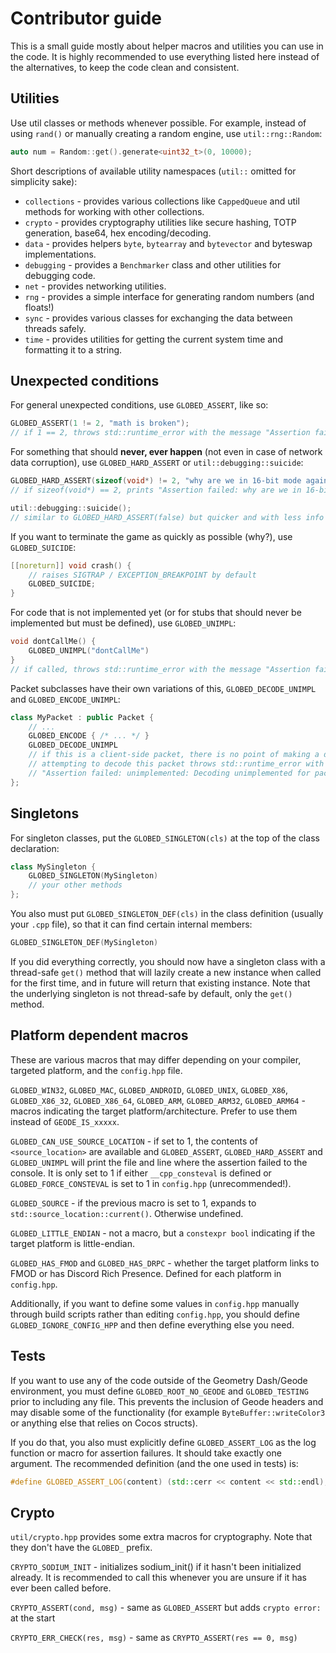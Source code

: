 # Contributor guide

This is a small guide mostly about helper macros and utilities you can use in the code. It is highly recommended to use everything listed here instead of the alternatives, to keep the code clean and consistent.

## Utilities

Use util classes or methods whenever possible. For example, instead of using `rand()` or manually creating a random engine, use `util::rng::Random`:

```cpp
auto num = Random::get().generate<uint32_t>(0, 10000);
```

Short descriptions of available utility namespaces (`util::` omitted for simplicity sake):

* `collections` - provides various collections like `CappedQueue` and util methods for working with other collections.
* `crypto` - provides cryptography utilities like secure hashing, TOTP generation, base64, hex encoding/decoding.
* `data` - provides helpers `byte`, `bytearray` and `bytevector` and byteswap implementations.
* `debugging` - provides a `Benchmarker` class and other utilities for debugging code.
* `net` - provides networking utilities.
* `rng` - provides a simple interface for generating random numbers (and floats!)
* `sync` - provides various classes for exchanging the data between threads safely.
* `time` - provides utilities for getting the current system time and formatting it to a string.

## Unexpected conditions

For general unexpected conditions, use `GLOBED_ASSERT`, like so:

```cpp
GLOBED_ASSERT(1 != 2, "math is broken");
// if 1 == 2, throws std::runtime_error with the message "Assertion failed: math is broken"
```

For something that should **never, ever happen** (not even in case of network data corruption), use `GLOBED_HARD_ASSERT` or `util::debugging::suicide`:

```cpp
GLOBED_HARD_ASSERT(sizeof(void*) != 2, "why are we in 16-bit mode again??")
// if sizeof(void*) == 2, prints "Assertion failed: why are we in 16-bit mode again??" and terminates the entire game.

util::debugging::suicide();
// similar to GLOBED_HARD_ASSERT(false) but quicker and with less info printing
```

If you want to terminate the game as quickly as possible (why?), use `GLOBED_SUICIDE`:

```cpp
[[noreturn]] void crash() {
    // raises SIGTRAP / EXCEPTION_BREAKPOINT by default
    GLOBED_SUICIDE;
}
```

For code that is not implemented yet (or for stubs that should never be implemented but must be defined), use `GLOBED_UNIMPL`:

```cpp
void dontCallMe() {
    GLOBED_UNIMPL("dontCallMe")
}
// if called, throws std::runtime_error with the message "Assertion failed: unimplemented: dontCallMe"
```

Packet subclasses have their own variations of this, `GLOBED_DECODE_UNIMPL` and `GLOBED_ENCODE_UNIMPL`:

```cpp
class MyPacket : public Packet {
    // ...
    GLOBED_ENCODE { /* ... */ }
    GLOBED_DECODE_UNIMPL
    // if this is a client-side packet, there is no point of making a decode method.
    // attempting to decode this packet throws std::runtime_error with the message
    // "Assertion failed: unimplemented: Decoding unimplemented for packet <packet id>"
};
```

## Singletons

For singleton classes, put the `GLOBED_SINGLETON(cls)` at the top of the class declaration:

```cpp
class MySingleton {
    GLOBED_SINGLETON(MySingleton)
    // your other methods
};
```

You also must put `GLOBED_SINGLETON_DEF(cls)` in the class definition (usually your `.cpp` file), so that it can find certain internal members:

```cpp
GLOBED_SINGLETON_DEF(MySingleton)
```

If you did everything correctly, you should now have a singleton class with a thread-safe `get()` method that will lazily create a new instance when called for the first time, and in future will return that existing instance. Note that the underlying singleton is not thread-safe by default, only the `get()` method.

## Platform dependent macros

These are various macros that may differ depending on your compiler, targeted platform, and the `config.hpp` file.

`GLOBED_WIN32`, `GLOBED_MAC`, `GLOBED_ANDROID`, `GLOBED_UNIX`, `GLOBED_X86`, `GLOBED_X86_32`, `GLOBED_X86_64`, `GLOBED_ARM`, `GLOBED_ARM32`, `GLOBED_ARM64` - macros indicating the target platform/architecture. Prefer to use them instead of `GEODE_IS_xxxxx`.

`GLOBED_CAN_USE_SOURCE_LOCATION` - if set to 1, the contents of `<source_location>` are available and `GLOBED_ASSERT`, `GLOBED_HARD_ASSERT` and `GLOBED_UNIMPL` will print the file and line where the assertion failed to the console. It is only set to 1 if either `__cpp_consteval` is defined or `GLOBED_FORCE_CONSTEVAL` is set to 1 in `config.hpp` (unrecommended!).

`GLOBED_SOURCE` - if the previous macro is set to 1, expands to `std::source_location::current()`. Otherwise undefined.

`GLOBED_LITTLE_ENDIAN` - not a macro, but a `constexpr bool` indicating if the target platform is little-endian.

`GLOBED_HAS_FMOD` and `GLOBED_HAS_DRPC` - whether the target platform links to FMOD or has Discord Rich Presence. Defined for each platform in `config.hpp`.

Additionally, if you want to define some values in `config.hpp` manually through build scripts rather than editing `config.hpp`, you should define `GLOBED_IGNORE_CONFIG_HPP` and then define everything else you need.

## Tests

If you want to use any of the code outside of the Geometry Dash/Geode environment, you must define `GLOBED_ROOT_NO_GEODE` and `GLOBED_TESTING` prior to including any file. This prevents the inclusion of Geode headers and may disable some of the functionality (for example `ByteBuffer::writeColor3` or anything else that relies on Cocos structs).

If you do that, you also must explicitly define `GLOBED_ASSERT_LOG` as the log function or macro for assertion failures. It should take exactly one argument. The recommended definition (and the one used in tests) is:

```cpp
#define GLOBED_ASSERT_LOG(content) (std::cerr << content << std::endl);
```

## Crypto

`util/crypto.hpp` provides some extra macros for cryptography. Note that they don't have the `GLOBED_` prefix.

`CRYPTO_SODIUM_INIT` - initializes sodium_init() if it hasn't been initialized already. It is recommended to call this whenever you are unsure if it has ever been called before.

`CRYPTO_ASSERT(cond, msg)` - same as `GLOBED_ASSERT` but adds `crypto error: ` at the start

`CRYPTO_ERR_CHECK(res, msg)` - same as `CRYPTO_ASSERT(res == 0, msg)`